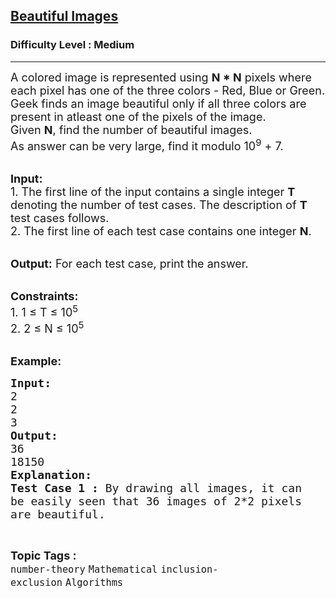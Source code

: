 <h2><a href="https://www.geeksforgeeks.org/batch/competitive-programming/track/cp-math-mathematicalPrinciples/problem/beautiful-images">Beautiful Images</a></h2><h3>Difficulty Level : Medium</h3><hr><div class="problems_problem_content__Xm_eO"><p><span style="font-size:18px">A colored&nbsp;image is represented using <strong>N * N</strong> pixels where each pixel has one of the three colors - Red, Blue or Green.<br>
Geek finds an image beautiful only if all three colors are present in atleast one of the pixels of the image.<br>
Given <strong>N</strong>, find the number of beautiful images.<br>
As answer can be very large, find it modulo 10<sup>9</sup> + 7.</span><br>
&nbsp;</p>

<p><span style="font-size:18px"><strong>Input:</strong><br>
1.&nbsp;The first line of the input contains a single integer<em> </em> <strong>T</strong> denoting the number of test cases. The description of&nbsp;<strong>T</strong> test cases follows.<br>
2.&nbsp;The first line of each test case contains one&nbsp;integer&nbsp;<strong>N</strong>.</span><br>
&nbsp;</p>

<p><span style="font-size:18px"><strong>Output:</strong> For each test case, print the answer.</span><br>
&nbsp;</p>

<p><span style="font-size:18px"><strong>Constraints:</strong><br>
1. 1 ≤ T ≤ 10<sup>5</sup><br>
2. 2&nbsp;≤ N&nbsp;≤ 10<sup>5</sup></span><br>
&nbsp;</p>

<p><span style="font-size:18px"><strong>Example:</strong></span></p>

<pre><span style="font-size:18px"><strong>Input:</strong>
2
2
3
<strong>Output:</strong>
36
18150
<strong>Explanation:</strong>
<strong>Test Case 1 :</strong> By drawing all images, it can 
be easily seen that 36 images of 2*2 pixels 
are beautiful.</span></pre>
</div><br><p><span style=font-size:18px><strong>Topic Tags : </strong><br><code>number-theory</code>&nbsp;<code>Mathematical</code>&nbsp;<code>inclusion-exclusion</code>&nbsp;<code>Algorithms</code>&nbsp;